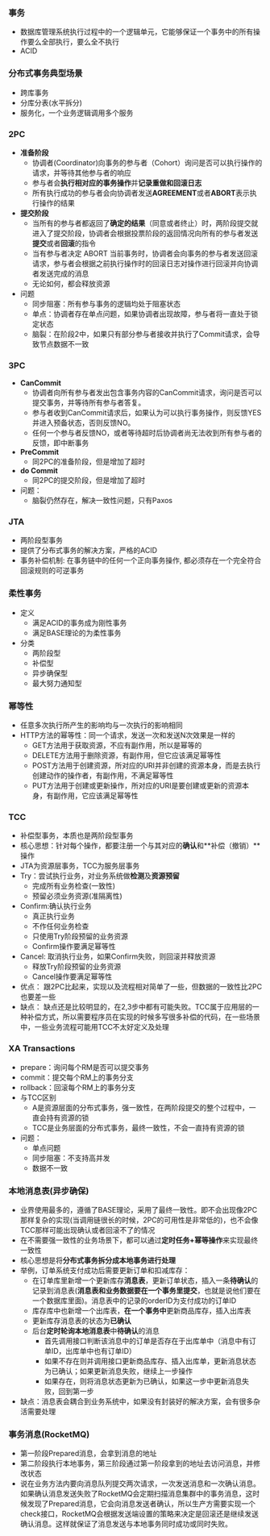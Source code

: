 ### 事务
- 数据库管理系统执行过程中的一个逻辑单元，它能够保证一个事务中的所有操作要么全部执行，要么全不执行
- ACID

### 分布式事务典型场景
- 跨库事务
- 分库分表(水平拆分)
- 服务化，一个业务逻辑调用多个服务

### 2PC
- **准备阶段**
  - 协调者(Coordinator)向事务的参与者（Cohort）询问是否可以执行操作的请求，并等待其他参与者的响应
  - 参与者会**执行相对应的事务操作**并**记录重做和回滚日志**
  - 所有执行成功的参与者会向协调者发送**AGREEMENT**或者**ABORT**表示执行操作的结果
- **提交阶段**
  - 当所有的参与者都返回了**确定的结果**（同意或者终止）时，两阶段提交就进入了提交阶段，协调者会根据投票阶段的返回情况向所有的参与者发送**提交**或者**回滚**的指令
  - 当有参与者决定 ABORT 当前事务时，协调者会向事务的参与者发送回滚请求，参与者会根据之前执行操作时的回滚日志对操作进行回滚并向协调者发送完成的消息
  - 无论如何，都会释放资源
- 问题
  - 同步阻塞：所有参与事务的逻辑均处于阻塞状态
  - 单点：协调者存在单点问题，如果协调者出现故障，参与者将一直处于锁定状态
  - 脑裂：在阶段2中，如果只有部分参与者接收并执行了Commit请求，会导致节点数据不一致

### 3PC
- **CanCommit**
  - 协调者向所有参与者发出包含事务内容的CanCommit请求，询问是否可以提交事务，并等待所有参与者答复。
  - 参与者收到CanCommit请求后，如果认为可以执行事务操作，则反馈YES并进入预备状态，否则反馈NO。
  - 任何一个参与者反馈NO，或者等待超时后协调者尚无法收到所有参与者的反馈，即中断事务
- **PreCommit**
  - 同2PC的准备阶段，但是增加了超时
- **do Commit**
  - 同2PC的提交阶段，但是增加了超时
- 问题：
  - 脑裂仍然存在，解决一致性问题，只有Paxos


### JTA
- 两阶段型事务
- 提供了分布式事务的解决方案，严格的ACID
- 事务补偿机制: 在事务链中的任何一个正向事务操作, 都必须存在一个完全符合回滚规则的可逆事务

### 柔性事务
- 定义
  - 满足ACID的事务成为刚性事务
  - 满足BASE理论的为柔性事务
- 分类
  - 两阶段型
  - 补偿型
  - 异步确保型
  - 最大努力通知型
  
### 幂等性
- 任意多次执行所产生的影响均与一次执行的影响相同
- HTTP方法的幂等性：同一个请求，发送一次和发送N次效果是一样的
  - GET方法用于获取资源，不应有副作用，所以是幂等的
  - DELETE方法用于删除资源，有副作用，但它应该满足幂等性
  - POST方法用于创建资源，所对应的URI并非创建的资源本身，而是去执行创建动作的操作者，有副作用，不满足幂等性
  - PUT方法用于创建或更新操作，所对应的URI是要创建或更新的资源本身，有副作用，它应该满足幂等性

### TCC
- 补偿型事务，本质也是两阶段型事务
- 核心思想：针对每个操作，都要注册一个与其对应的**确认**和**补偿（撤销）**操作
- JTA为资源层事务，TCC为服务层事务
- Try：尝试执行业务，对业务系统做**检测**及**资源预留**
  - 完成所有业务检查(一致性)
  - 预留必须业务资源(准隔离性)
- Confirm:确认执行业务
  - 真正执行业务
  - 不作任何业务检查
  - 只使用Try阶段预留的业务资源 
  - Confirm操作要满足幂等性
- Cancel: 取消执行业务，如果Confirm失败，则回滚并释放资源
  - 释放Try阶段预留的业务资源
  - Cancel操作要满足幂等性
- 优点： 跟2PC比起来，实现以及流程相对简单了一些，但数据的一致性比2PC也要差一些
- 缺点： 缺点还是比较明显的，在2,3步中都有可能失败。TCC属于应用层的一种补偿方式，所以需要程序员在实现的时候多写很多补偿的代码，在一些场景中，一些业务流程可能用TCC不太好定义及处理

### XA Transactions
- prepare：询问每个RM是否可以提交事务
- commit：提交每个RM上的事务分支
- rollback：回滚每个RM上的事务分支
- 与TCC区别
  - A是资源层面的分布式事务，强一致性，在两阶段提交的整个过程中，一直会持有资源的锁
  - TCC是业务层面的分布式事务，最终一致性，不会一直持有资源的锁
- 问题：
   - 单点问题
   - 同步阻塞：不支持高并发
   - 数据不一致

### 本地消息表(异步确保)
- 业界使用最多的，遵循了BASE理论，采用了最终一致性。即不会出现像2PC那样复杂的实现(当调用链很长的时候，2PC的可用性是非常低的)，也不会像TCC那样可能出现确认或者回滚不了的情况
- 在不需要强一致性的业务场景下，都可以通过**定时任务+幂等操作**来实现最终一致性
- 核心思想是将**分布式事务拆分成本地事务进行处理**
- 举例，订单系统支付成功后需要更新订单和扣减库存：
  - 在订单库里新增一个更新库存**消息表**，更新订单状态，插入一条**待确认**的记录到消息表(**消息表和业务数据要在一个事务里提交**，也就是说他们要在一个数据库里面)。消息表中的记录的orderID为支付成功的订单ID
  - 库存库中也新增一个出库表，**在一个事务中**更新商品库存，插入出库表
  - 更新库存消息表的状态为**已确认**
  - 后台**定时轮询本地消息表**中**待确认**的消息
    - 首先调用接口判断该消息中的订单是否存在于出库单中（消息中有订单ID，出库单中也有订单ID）
    - 如果不存在则并调用接口更新商品库存、插入出库单，更新消息状态为已确认；如果更新消息失败，继续上一步操作
    - 如果存在，则将消息状态更新为已确认，如果这一步中更新消息失败，回到第一步
- 缺点：消息表会耦合到业务系统中，如果没有封装好的解决方案，会有很多杂活需要处理

### 事务消息(RocketMQ)
- 第一阶段Prepared消息，会拿到消息的地址
- 第二阶段执行本地事务，第三阶段通过第一阶段拿到的地址去访问消息，并修改状态
- 说在业务方法内要向消息队列提交两次请求，一次发送消息和一次确认消息。如果确认消息发送失败了RocketMQ会定期扫描消息集群中的事务消息，这时候发现了Prepared消息，它会向消息发送者确认，所以生产方需要实现一个check接口，RocketMQ会根据发送端设置的策略来决定是回滚还是继续发送确认消息。这样就保证了消息发送与本地事务同时成功或同时失败。
